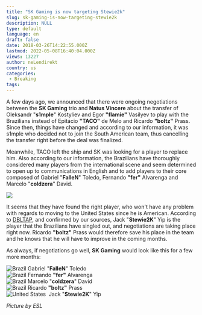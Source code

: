 ```yaml
---
title: "SK Gaming is now targeting Stewie2k"
slug: sk-gaming-is-now-targeting-stewie2k
description: NULL
type: default
language: en
draft: false
date: 2018-03-26T14:22:55.000Z
lastmod: 2022-05-08T16:40:04.000Z
views: 13227
author: neLendirekt
country: us
categories:
 - Breaking
tags:
---
```

A few days ago, we announced that there were ongoing negotiations between the **SK Gaming** trio and **Natus Vincere** about the transfer of Oleksandr "**s1mple**" Kostyliev and Egor **"flamie"** Vasilyev to play with the Brazilians instead of Epitácio **"TACO"** de Melo and Ricardo **"boltz"** Prass. Since then, things have changed and according to our information, it was s1mple who decided not to join the South American team, thus cancelling the transfer right before the deal was finalized.

Meanwhile, TACO left the ship and SK was looking for a player to replace him. Also according to our information, the Brazilians have thoroughly considered many players from the international scene and seem determined to open up to communications in English and to add players to their core composed of Gabriel "**FalleN**" Toledo, Fernando **"fer"** Alvarenga and Marcelo "**coldzera**" David.

![](https://flickshot-ue.s3.eu-west-2.amazonaws.com/flickshot/article/5ab693e125b33/images/EwY8QIsoEUmrFjteEIdPFaUqJpTOnw3MIvKl4enR.jpeg)

It seems that they have found the right player, who won't have any problem with regards to moving to the United States since he is American. According to [DBLTAP](http://www.dbltap.com/posts/6014121-sources-sk-gaming-roster-in-talks-about-potentially-adding-stewie2k/partners/40714), and confirmed by our sources, Jack "**Stewie2K**" Yip is the player that the Brazilians have singled out, and negotiations are taking place right now. Ricardo **"boltz"** Prass would therefore save his place in the team and he knows that he will have to improve in the coming months.

As always, if negotiations go well, **SK Gaming** would look like this for a few more months:

![Brazil](/images/countries/br.svg)⁠ Gabriel "**FalleN**" Toledo  
![Brazil](/images/countries/br.svg)⁠ Fernando **"fer"** Alvarenga  
![Brazil](/images/countries/br.svg)⁠ Marcelo "**coldzera**" David  
![Brazil](/images/countries/br.svg)⁠ Ricardo **"boltz"** Prass  
![United States](/images/countries/us.svg)⁠ ⁠ Jack "**Stewie2K**" Yip

_Picture by ESL_

